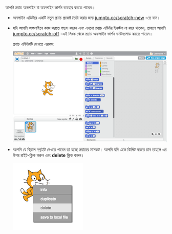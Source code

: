 আপনি স্ক্র্যাচ অনলাইন বা অফলাইন ভার্শন ব্যবহার করতে পারেন।

+ অনলাইন এডিটরে একটি নতুন স্ক্র্যাচ প্রজেক্ট তৈরি করার জন্য <a href="http://jumpto.cc/scratch-new" target="_blank">jumpto.cc/scratch-new</a> -তে যান।

+ যদি আপনি অফলাইনে কাজ করতে পছন্দ করেন এবং এখনো স্ক্র্যাচ এডিটর ইনস্টল না করে থাকেন, তাহলে আপনি <a href="http://jumpto.cc/scratch-off" target="_blank">jumpto.cc/scratch-off</a> -এই লিংক থেকে স্ক্র্যাচ অফলাইন ভার্শন ডাউনলোড করতে পারেন।
    
    স্ক্র্যাচ এডিটরটি দেখতে এরকম:
    
    ![screenshot](images/scratch-editor.png)

+ আপনি যে বিড়াল স্প্রাইট দেখতে পাবেন তা হচ্ছে স্ক্র্যাচের মাসকট। আপনি যদি একে ডিলিট করতে চান তাহলে এর উপর রাইট-ক্লিক করুন এবং **delete** ক্লিক করুন।
    
    ![screenshot](images/delete.png)